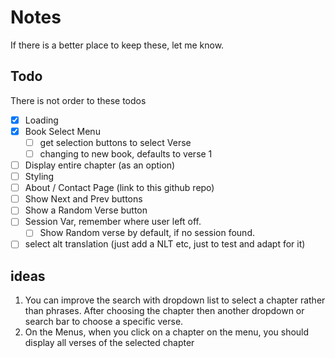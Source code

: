 # Notes

If there is a better place to keep these, let me know.

## Todo

There is not order to these todos

- [X] Loading
- [x] Book Select Menu
  - [ ] get selection buttons to select Verse
  - [ ] changing to new book, defaults to verse 1
- [ ] Display entire chapter (as an option)
- [ ] Styling
- [ ] About / Contact Page (link to this github repo)
- [ ] Show Next and Prev buttons
- [ ] Show a Random Verse button
- [ ] Session Var, remember where user left off.
   - [ ] Show Random verse by default, if no session found.
- [ ] select alt translation (just add a NLT etc, just to test and adapt for it)

## ideas

1. You can improve the search with dropdown list to select a chapter rather than phrases. After choosing the chapter then another dropdown or search bar to choose a specific verse.
2. On the Menus, when you click on a chapter on the menu, you should display all verses of the selected chapter